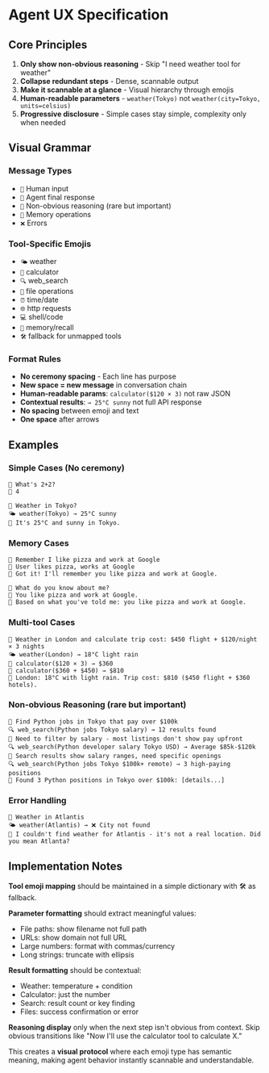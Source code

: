 # Agent UX Specification

## Core Principles
1. **Only show non-obvious reasoning** - Skip "I need weather tool for weather"
2. **Collapse redundant steps** - Dense, scannable output
3. **Make it scannable at a glance** - Visual hierarchy through emojis
4. **Human-readable parameters** - `weather(Tokyo)` not `weather(city=Tokyo, units=celsius)`
5. **Progressive disclosure** - Simple cases stay simple, complexity only when needed

## Visual Grammar

### Message Types
- `👤` Human input
- `🤖` Agent final response  
- `🧠` Non-obvious reasoning (rare but important)
- `💾` Memory operations
- `❌` Errors

### Tool-Specific Emojis
- `🌤️` weather
- `🧮` calculator  
- `🔍` web_search
- `📁` file operations
- `⏰` time/date
- `🌐` http requests
- `💻` shell/code
- `🧠` memory/recall
- `🛠️` fallback for unmapped tools

### Format Rules
- **No ceremony spacing** - Each line has purpose
- **New space = new message** in conversation chain
- **Human-readable params**: `calculator($120 × 3)` not raw JSON
- **Contextual results**: `→ 25°C sunny` not full API response
- **No spacing** between emoji and text
- **One space** after arrows

## Examples

### Simple Cases (No ceremony)
```
👤 What's 2+2?
🤖 4

👤 Weather in Tokyo?
🌤️ weather(Tokyo) → 25°C sunny
🤖 It's 25°C and sunny in Tokyo.
```

### Memory Cases  
```
👤 Remember I like pizza and work at Google
💾 User likes pizza, works at Google
🤖 Got it! I'll remember you like pizza and work at Google.

👤 What do you know about me?
🧠 You like pizza and work at Google.
🤖 Based on what you've told me: you like pizza and work at Google.
```

### Multi-tool Cases
```
👤 Weather in London and calculate trip cost: $450 flight + $120/night × 3 nights
🌤️ weather(London) → 18°C light rain
🧮 calculator($120 × 3) → $360
🧮 calculator($360 + $450) → $810
🤖 London: 18°C with light rain. Trip cost: $810 ($450 flight + $360 hotels).
```

### Non-obvious Reasoning (rare but important)
```
👤 Find Python jobs in Tokyo that pay over $100k
🔍 web_search(Python jobs Tokyo salary) → 12 results found
🧠 Need to filter by salary - most listings don't show pay upfront
🔍 web_search(Python developer salary Tokyo USD) → Average $85k-$120k
🧠 Search results show salary ranges, need specific openings
🔍 web_search(Python jobs Tokyo $100k+ remote) → 3 high-paying positions
🤖 Found 3 Python positions in Tokyo over $100k: [details...]
```

### Error Handling
```
👤 Weather in Atlantis
🌤️ weather(Atlantis) → ❌ City not found
🤖 I couldn't find weather for Atlantis - it's not a real location. Did you mean Atlanta?
```

## Implementation Notes

**Tool emoji mapping** should be maintained in a simple dictionary with 🛠️ as fallback.

**Parameter formatting** should extract meaningful values:
- File paths: show filename not full path
- URLs: show domain not full URL  
- Large numbers: format with commas/currency
- Long strings: truncate with ellipsis

**Result formatting** should be contextual:
- Weather: temperature + condition
- Calculator: just the number
- Search: result count or key finding
- Files: success confirmation or error

**Reasoning display** only when the next step isn't obvious from context. Skip obvious transitions like "Now I'll use the calculator tool to calculate X."

This creates a **visual protocol** where each emoji type has semantic meaning, making agent behavior instantly scannable and understandable.